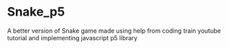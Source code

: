 # Snake_p5
A better version of Snake game made using help from coding train youtube tutorial and implementing javascript p5 library

